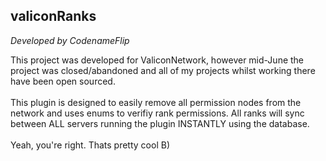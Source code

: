 ## valiconRanks
_Developed by CodenameFlip_

This project was developed for ValiconNetwork, however mid-June the project was closed/abandoned and all of my projects whilst working there have been open sourced.
<br>
<br>
This plugin is designed to easily remove all permission nodes from the network and uses enums to verifiy rank permissions.
All ranks will sync between ALL servers running the plugin INSTANTLY using the database.
<br>
<br>
Yeah, you're right. Thats pretty cool B)

